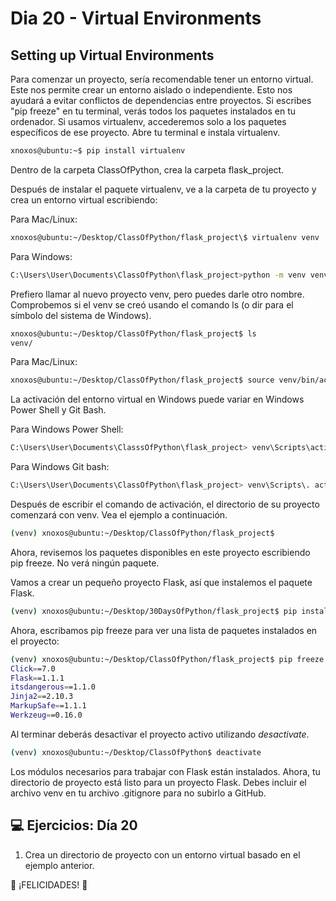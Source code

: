 # Dia 20 - Virtual Environments

## Setting up Virtual Environments

Para comenzar un proyecto, sería recomendable tener un entorno virtual. Este nos permite crear un entorno aislado o independiente. Esto nos ayudará a evitar conflictos de dependencias entre proyectos. Si escribes "pip freeze" en tu terminal, verás todos los paquetes instalados en tu ordenador. Si usamos virtualenv, accederemos solo a los paquetes específicos de ese proyecto. Abre tu terminal e instala virtualenv.

```sh
xnoxos@ubuntu:~$ pip install virtualenv
```

Dentro de la carpeta ClassOfPython, crea la carpeta flask_project.

Después de instalar el paquete virtualenv, ve a la carpeta de tu proyecto y crea un entorno virtual escribiendo:

Para Mac/Linux:
```bash
xnoxos@ubuntu:~/Desktop/ClassOfPython/flask_project\$ virtualenv venv
```

Para Windows:
```sh
C:\Users\User\Documents\ClassOfPython\flask_project>python -m venv venv
```

Prefiero llamar al nuevo proyecto venv, pero puedes darle otro nombre. Comprobemos si el venv se creó usando el comando ls (o dir para el símbolo del sistema de Windows).

```sh
xnoxos@ubuntu:~/Desktop/ClassOfPython/flask_project$ ls
venv/
```

Para Mac/Linux:
```sh
xnoxos@ubuntu:~/Desktop/ClassOfPython/flask_project$ source venv/bin/activate
```

La activación del entorno virtual en Windows puede variar en Windows Power Shell y Git Bash.

Para Windows Power Shell:
```sh
C:\Users\User\Documents\ClasssOfPython\flask_project> venv\Scripts\activate
```

Para Windows Git bash:
```sh
C:\Users\User\Documents\ClassOfPython\flask_project> venv\Scripts\. activate
```

Después de escribir el comando de activación, el directorio de su proyecto comenzará con venv. Vea el ejemplo a continuación.

```sh
(venv) xnoxos@ubuntu:~/Desktop/ClassOfPython/flask_project$
```

Ahora, revisemos los paquetes disponibles en este proyecto escribiendo pip freeze. No verá ningún paquete.

Vamos a crear un pequeño proyecto Flask, así que instalemos el paquete Flask.

```sh
(venv) xnoxos@ubuntu:~/Desktop/30DaysOfPython/flask_project$ pip install Flask
```

Ahora, escribamos pip freeze para ver una lista de paquetes instalados en el proyecto:

```sh
(venv) xnoxos@ubuntu:~/Desktop/ClassOfPython/flask_project$ pip freeze
Click==7.0
Flask==1.1.1
itsdangerous==1.1.0
Jinja2==2.10.3
MarkupSafe==1.1.1
Werkzeug==0.16.0
```

Al terminar deberás desactivar el proyecto activo utilizando _desactivate_.

```sh
(venv) xnoxos@ubuntu:~/Desktop/ClassOfPython$ deactivate
```


Los módulos necesarios para trabajar con Flask están instalados. Ahora, tu directorio de proyecto está listo para un proyecto Flask. Debes incluir el archivo venv en tu archivo .gitignore para no subirlo a GitHub.

## 💻 Ejercicios: Día 20

1. Crea un directorio de proyecto con un entorno virtual basado en el ejemplo anterior.

🎉 ¡FELICIDADES! 🎉